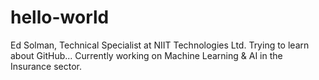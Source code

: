# hello-world

Ed Solman, Technical Specialist at NIIT Technologies Ltd. Trying to learn about GitHub...
Currently working on Machine Learning & AI in the Insurance sector.
